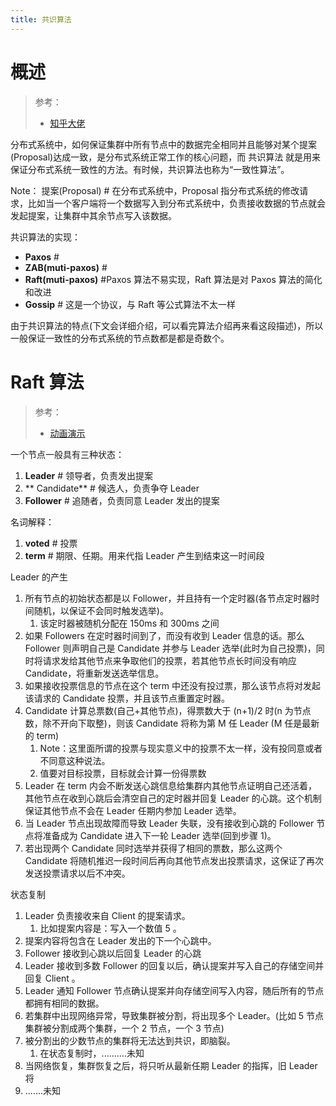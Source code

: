 ```yaml
---
title: 共识算法
---
```


# 概述

> 参考：
> - [知乎大佬](https://zhuanlan.zhihu.com/p/130332285)

分布式系统中，如何保证集群中所有节点中的数据完全相同并且能够对某个提案(Proposal)达成一致，是分布式系统正常工作的核心问题，而 共识算法 就是用来保证分布式系统一致性的方法。有时候，共识算法也称为“一致性算法”。

Note：
提案(Proposal) # 在分布式系统中，Proposal 指分布式系统的修改请求，比如当一个客户端将一个数据写入到分布式系统中，负责接收数据的节点就会发起提案，让集群中其余节点写入该数据。

共识算法的实现：

- **Paxos** #
- **ZAB(muti-paxos)** #
- **Raft(muti-paxos)** #Paxos 算法不易实现，Raft 算法是对 Paxos 算法的简化和改进
- **Gossip** # 这是一个协议，与 Raft 等公式算法不太一样

由于共识算法的特点(下文会详细介绍，可以看完算法介绍再来看这段描述)，所以一般保证一致性的分布式系统的节点数都是都是奇数个。

# Raft 算法

> 参考：
> - [动画演示](http://thesecretlivesofdata.com/raft/)

一个节点一般具有三种状态：

1. **Leader** # 领导者，负责发出提案
2. ** Candidate** # 候选人，负责争夺 Leader
3. **Follower** # 追随者，负责同意 Leader 发出的提案

名词解释：

1. **voted** # 投票
2. **term** # 期限、任期。用来代指 Leader 产生到结束这一时间段

Leader 的产生

1. 所有节点的初始状态都是以 Follower，并且持有一个定时器(各节点定时器时间随机，以保证不会同时触发选举)。
   1. 该定时器被随机分配在 150ms 和 300ms 之间
2. 如果 Followers 在定时器时间到了，而没有收到 Leader 信息的话。那么 Follower 则声明自己是 Candidate 并参与 Leader 选举(此时为自己投票)，同时将请求发给其他节点来争取他们的投票，若其他节点长时间没有响应 Candidate，将重新发送选举信息。
3. 如果接收投票信息的节点在这个 term 中还没有投过票，那么该节点将对发起该请求的 Candidate 投票，并且该节点重置定时器。
4. Candidate 计算总票数(自己+其他节点)，得票数大于 (n+1)/2 时(n 为节点数，除不开向下取整)，则该 Candidate 将称为第 M 任 Leader (M 任是最新的 term)
   1. Note：这里面所谓的投票与现实意义中的投票不太一样，没有投同意或者不同意这种说法。
   2. 值要对目标投票，目标就会计算一份得票数
5. Leader 在 term 内会不断发送心跳信息给集群内其他节点证明自己还活着，其他节点在收到心跳后会清空自己的定时器并回复 Leader 的心跳。这个机制保证其他节点不会在 Leader 任期内参加 Leader 选举。
6. 当 Leader 节点出现故障而导致 Leader 失联，没有接收到心跳的 Follower 节点将准备成为 Candidate 进入下一轮 Leader 选举(回到步骤 1)。
7. 若出现两个 Candidate 同时选举并获得了相同的票数，那么这两个 Candidate 将随机推迟一段时间后再向其他节点发出投票请求，这保证了再次发送投票请求以后不冲突。

状态复制

1. Leader 负责接收来自 Client 的提案请求。
   1. 比如提案内容是：写入一个数值 5 。
2. 提案内容将包含在 Leader 发出的下一个心跳中。
3. Follower 接收到心跳以后回复 Leader 的心跳
4. Leader 接收到多数 Follower 的回复以后，确认提案并写入自己的存储空间并回复 Client 。
5. Leader 通知 Follower 节点确认提案并向存储空间写入内容，随后所有的节点都拥有相同的数据。
6. 若集群中出现网络异常，导致集群被分割，将出现多个 Leader。(比如 5 节点集群被分割成两个集群，一个 2 节点，一个 3 节点)
7. 被分割出的少数节点的集群将无法达到共识，即脑裂。
   1. 在状态复制时，..........未知
8. 当网络恢复，集群恢复之后，将只听从最新任期 Leader 的指挥，旧 Leader 将
9. .......未知
